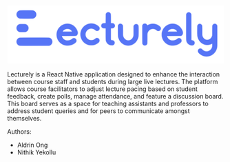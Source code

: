 ![Lecturely Logo](./assets/lecturely_text_logo.png)

Lecturely is a React Native application designed to enhance the interaction between course staff and students during large live lectures. The platform allows course facilitators to adjust lecture pacing based on student feedback, create polls, manage attendance, and feature a discussion board. This board serves as a space for teaching assistants and professors to address student queries and for peers to communicate amongst themselves.

Authors:
- Aldrin Ong
- Nithik Yekollu
